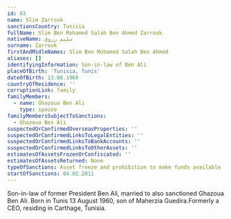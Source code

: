 ```yaml
---
id: 63
name: Slim Zarrouk
sanctionsCountry: Tunisia
fullName: Slim Ben Mohamed Salah Ben Ahmed Zarrouk
nativeName: سليم زروق
surname: Zarrouk
firstAndMidleNames: Slim Ben Mohamed Salah Ben Ahmed
aliases: []
identifyingInformation: Son-in-law of Ben Ali
placeOfBirth: 'Tunisia, Tunis'
dateOfBirth: 13.08.1960
countryOfResidence: ''
corruptionLink: family
familyMembers:
  - name: Ghazoua Ben Ali
    type: spouse
familyMembersSubjectToSanctions:
  - Ghazoua Ben Ali
suspectedOrConfirmedOverseasProperties: ''
suspectedOrConfirmedLinksToLegalEntities: ''
suspectedOrConfirmedLinksToBankAccounts: ''
suspectedOrConfirmedLinksToOtherAssets: ''
estimatesOfAssetsFrozenOrConfiscated: ''
estimatesOfAssetsReturned: None
typeOfSanctions: Asset freeze and prohibition to make funds available
startOfSanctions: 04.02.2011
---
```

Son-in-law of former President Ben Ali, married to also sanctioned Ghazoua Ben 
Ali. Born in Tunis 13 August 1960, son of Maherzia Guedira.Formerly a CEO, 
residing in Carthage, Tunisia.
